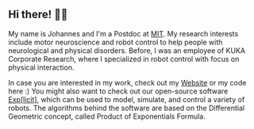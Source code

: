 ## Hi there! ✌🏽

My name is Johannes and I'm a Postdoc at [MIT](https://newmanlab.mit.edu/). My research interests include motor neuroscience and robot control to help people with neurological and physical disorders. Before, I was an employee of KUKA Corporate Research, where I specialized in robot control with focus on physical interaction. 

In case you are interested in my work, check out my [Website](https://jlachner.github.io/) or my code here :) You might also want to check out our open-source software [Exp[licit]](https://explicit-robotics.github.io/), which can be used to model, simulate, and control a variety of robots. The algorithms behind the software are based on the Differential Geometric concept, called Product of Exponentials Formula.

